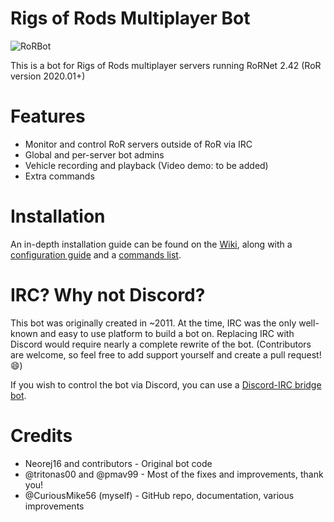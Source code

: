 # Rigs of Rods Multiplayer Bot

![RoRBot](https://i.imgur.com/wUJdzYp.png)

This is a bot for Rigs of Rods multiplayer servers running RoRNet 2.42 (RoR version 2020.01+)

# Features

- Monitor and control RoR servers outside of RoR via IRC
- Global and per-server bot admins 
- Vehicle recording and playback (Video demo: to be added)
- Extra commands 

# Installation

An in-depth installation guide can be found on the [Wiki](https://github.com/CuriousMike56/RoRServerBot/wiki), along with a [configuration guide](https://github.com/CuriousMike56/RoRServerBot/wiki/Configuration) and a [commands list](https://github.com/CuriousMike56/RoRServerBot/wiki/Commands).

# IRC? Why not Discord?

This bot was originally created in ~2011. At the time, IRC was the only well-known and easy to use platform to build a bot on. Replacing IRC with Discord would require nearly a complete rewrite of the bot. (Contributors are welcome, so feel free to add support yourself and create a pull request! :smile:)

If you wish to control the bot via Discord, you can use a [Discord-IRC bridge bot](https://github.com/reactiflux/discord-irc).

# Credits

- Neorej16 and contributors - Original bot code 
- @tritonas00 and @pmav99 - Most of the fixes and improvements, thank you!
- @CuriousMike56 (myself) - GitHub repo, documentation, various improvements


